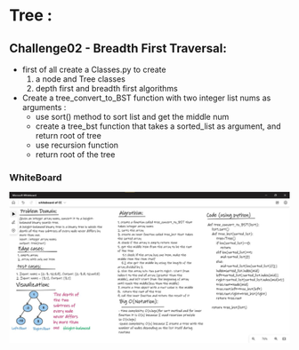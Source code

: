 # Tree :

## Challenge02 - Breadth First Traversal:
- first of all create a Classes.py to create
    1. a node and Tree classes
    2. depth first and breadth first algorithms 
- Create a tree_convert_to_BST function with two integer list nums as arguments :
    - use sort() method to sort list and get the middle num
    - create a tree_bst function that takes a sorted_list as argument, and return root of tree
    - use recursion function 
    - return root of the tree 



### WhiteBoard 

<img alt="" src="./cc3.jpg" >


